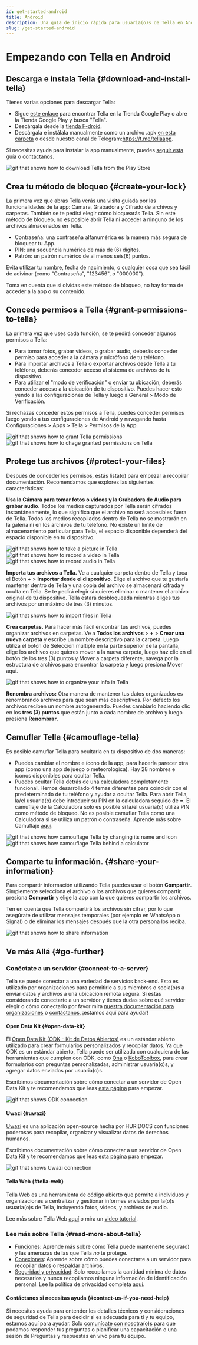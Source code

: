 ```yaml
---
id: get-started-android
title: Android
description: Una guía de inicio rápida para usuaria(o)s de Tella en Android
slug: /get-started-android
---
```


# Empezando con Tella en Android

## Descarga e instala Tella {#download-and-install-tella}

Tienes varias opciones para descargar Tella:
- Sigue [este enlace](https://play.google.com/store/apps/details?id=org.hzontal.tella&hl=en&gl=US&pli=1) para encontrar Tella en la Tienda Google Play o abre la Tienda Google Play y busca "Tella".
- Descárgala desde la [tienda F-droid](https://f-droid.org/en/packages/org.hzontal.tellaFOSS/).
- Descárgala e instálala manualmente como un archivo .apk [en esta carpeta](https://web.tresorit.com/l/JgMjK#FV9IoIZdDxwAUPqtupJzsQ) o desde nuestro canal de Telegram:https://t.me/tellaapp.

Si necesitas ayuda para instalar la app manualmente, puedes [seguir esta guía](/video-tutorials#manual-installation-of-tella) o [contáctanos](/contact-us).

<div class="gifs">
    <img src="./img/getting-started/android/find-tella.gif" alt="gif that shows how to download Tella from the Play Store" title="find and download gif" />
</div>



## Crea tu método de bloqueo {#create-your-lock}

La primera vez que abras Tella verás una visita guiada por las funcionalidades de la app: Cámara, Grabadora y Cifrado de archivos y carpetas. También se te pedirá elegir cómo bloquearás Tella. Sin este método de bloqueo, no es posible abrir Tella ni acceder a ninguno de los archivos almacenados en Tella.
- Contraseña: una contraseña alfanumérica es la manera más segura de bloquear tu App.
- PIN: una secuencia numérica de más de (6) dígitos.
- Patrón: un patrón numérico de al menos seis(6) puntos.

Evita utilizar tu nombre, fecha de nacimiento, o cualquier cosa que sea fácil de adivinar (como "Contraseña", "123456", o "000000").

Toma en cuenta que si olvidas este método de bloqueo, no hay forma de acceder a la app o su contenido.





## Concede permisos a Tella {#grant-permissions-to-tella}
La primera vez que uses cada función, se te pedirá conceder algunos permisos a Tella:
- Para tomar fotos, grabar videos, o grabar audio, deberás conceder permiso para acceder a la cámara y micrófono de tu teléfono.
- Para importar archivos a Tella o exportar archivos desde Tella a tu teléfono, deberás conceder acceso al sistema de archivos de tu dispositivo.
- Para utilizar el "modo de verificación" o enviar tu ubicación, deberás conceder acceso a la ubicación de tu dispositivo. Puedes hacer esto yendo a las configuraciones de Tella y luego a General > Modo de Verificación.

Si rechazas conceder estos permisos a Tella, puedes conceder permisos luego yendo a tus configuraciones de Android y navegando hasta Configuraciones > Apps > Tella > Permisos de la App.

<div class="gifs">
    <img src="./img/getting-started/android/permissions.gif" alt="gif that shows how to grant Tella permissions" title="grating permission gif" />
    <img src="./img/getting-started/android/permissions-change.gif" alt="gif that shows how to chage granted permissions on Tella" title="change the granted permission" />
</div>



## Protege tus archivos {#protect-your-files}
Después de conceder los permisos, estás lista(o) para empezar a recopilar documentación. Recomendamos que explores las siguientes características:

**Usa la Cámara para tomar fotos o videos y la Grabadora de Audio para grabar audio.** Todos los medios capturados por Tella serán cifrados instantáneamente, lo que significa que  el archivo no será accesibles fuera de Tella. Todos los medios recopilados dentro de Tella no se mostrarán en la galería ni en los archivos de tu teléfono. No existe un límite de almacenamiento particular para Tella, el espacio disponible dependerá del espacio disponible en tu dispositivo.

<div class="gifs">
  <img src="./img/getting-started/android/picture.gif" alt="gif that shows how to take a picture in Tella" title="take a picture in Tella" />
  <img src="./img/getting-started/android/video.gif" alt="gif that shows how to record a video in Tella" title="video recording in Tella" />
  <img src="./img/getting-started/android/audio.gif" alt="gif that shows how to record audio in Tella" title="audio recording in Tella" />
</div>



**Importa tus archivos a Tella.** Ve a cualquier carpeta dentro de Tella y toca el Botón **+** > **Importar desde el dispositivo**. Elige el archivo que te gustaría mantener dentro de Tella y una copia del archivo se almacenará cifrada y oculta en Tella. Se te pedirá elegir si quieres eliminar o mantener el archivo original de tu dispositivo. Tella estará desbloqueada mientras eliges tus archivos por un máximo de tres (3) minutos.

<div class="gifs">
    <img src="./img/getting-started/android/import.gif" alt="gif that shows how to import files in Tella" title="import files in Tella" />
</div>



**Crea carpetas.** Para hacer más fácil encontrar tus archivos, puedes organizar archivos en carpetas. Ve a **Todos los archivos** > **+** > **Crear una nueva carpeta** y escribe un nombre descriptivo para la carpeta. Luego utiliza el botón de Selección múltiple en la parte superior de la pantalla, elige los archivos que quieres mover a la nueva carpeta, luego haz clic en el botón de los tres (3) puntos y Mover a carpeta diferente, navega por la estructura de archivos para encontrar la carpeta y luego presiona Mover aquí.

<div class="gifs">
    <img src="./img/getting-started/android/folders-rename.gif" alt="gif that shows how to organize your info in Tella" title="organize files in Tella" />
</div>

**Renombra archivos:** Otra manera de mantener tus datos organizados es renombrando archivos para que sean más descriptivos. Por defecto los archivos reciben un nombre autogenerado. Puedes cambiarlo haciendo clic en los **tres (3) puntos** que están junto a cada nombre de archivo y luego presiona **Renombrar**.




## Camuflar Tella {#camouflage-tella}
Es posible camuflar Tella para ocultarla en tu dispositivo de dos maneras:
- Puedes cambiar el nombre e ícono de la app, para hacerla parecer otra app (como una app de juego o meteorológica). Hay 28 nombres e íconos disponibles para ocultar Tella.
- Puedes ocultar Tella detrás de una calculadora completamente funcional. Hemos desarrollado 4 temas diferentes para coincidir con el predeterminado de tu teléfono y ayudar a ocultar Tella. Para abrir Tella, la/el usuaria(o) debe introducir su PIN en la calculadora seguido de **=**. El camuflaje de la Calculadora solo es posible si la/el usuaria(o) utiliza PIN como método de bloqueo. No es posible camuflar Tella como una Calculadora si se utiliza un patrón o contraseña.
Aprende más sobre Camuflaje [aquí](/features#camouflage).

<div class="gifs">
    <img src="./img/getting-started/android/camouflage-icon.gif" alt="gif that shows how camouflage Tella by changing its name and icon" title="camouflage Tella changing its icon" />
    <img src="./img/getting-started/android/camouflage-calc.gif" alt="gif that shows how camouflage Tella behind a calculator" title="camouflage Tella with a calculator" />
</div>



## Comparte tu información. {#share-your-information}
Para compartir información utilizando Tella puedes usar el botón **Compartir**. Simplemente selecciona el archivo o los archivos que quieres compartir, presiona **Compartir** y elige la app con la que quieres compartir los archivos.

Ten en cuenta que Tella compartirá los archivos sin cifrar, por lo que asegúrate de utilizar mensajes temporales (por ejemplo en WhatsApp o Signal) o de eliminar los mensajes después que la otra persona los reciba.

<div class="gifs">
    <img src="./img/getting-started/android/share.gif" alt="gif that shows how to share information" title="share information with third party apps" />
</div>



## Ve más Allá {#go-further}
### Conéctate a un servidor {#connect-to-a-server}
Tella se puede conectar a una variedad de servicios back-end. Esto es utilizado por organizaciones para permitirle a sus miembros o socia(o)s a enviar datos y archivos a una ubicación remota segura. Si estás considerando conectarte a un servidor y tienes dudas sobre qué servidor elegir o cómo conectarlo por favor mira [nuestra documentación para organizaciones](/for-organizations) o [contáctanos](/contact-us), ¡estamos aquí para ayudar!



#### Open Data Kit {#open-data-kit}

El [Open Data Kit (ODK - Kit de Datos Abiertos)](https://getodk.org/) es un estándar abierto utilizado para crear formularios personalizados y recopilar datos. Ya que ODK es un estándar abierto, Tella puede ser utilizada con cualquiera de las herramientas que cumplen con ODK, como [Ona](https://ona.io/home/) o [KoboToolbox](https://www.kobotoolbox.org/), para crear formularios con preguntas personalizadas, administrar usuaria(o)s, y agregar datos enviados por usuaria(o)s.

Escribimos documentación sobre cómo conectar a un servidor de Open Data Kit y te recomendamos que leas [esta página](/odk) para empezar.


<div class="gifs">
    <img src="./img/getting-started/android/kobo.gif" alt="gif that shows ODK connection" title="ODK connection" />
</div>

#### Uwazi {#uwazi}
[Uwazi](https://uwazi.io/) es una aplicación open-source hecha por HURIDOCS con funciones poderosas para recopilar, organizar y visualizar datos de derechos humanos.

Escribimos documentación sobre cómo conectar a un servidor de Open Data Kit y te recomendamos que leas [esta página](/uwazi) para empezar.

<div class="gifs">
    <img src="./img/getting-started/android/uwazi.gif" alt="gif that shows Uwazi connection" title="Uwazi connection" />
</div>

#### Tella Web {#tella-web}
Tella Web es una herramienta de código abierto que permite a individuos y organizaciones a centralizar y gestionar informes enviados por la(o)s usuaria(o)s de Tella, incluyendo fotos, videos, y archivos de audio.

Lee más sobre Tella Web [aquí](/tella-web) o mira un [video tutorial](/video-tutorials#tella-web).



### Lee más sobre Tella {#read-more-about-tella}
- [Funciones](/features): Aprende más sobre cómo Tella puede mantenerte segura(o) y las amenazas de las que Tella _no_ te protege.
- [Conexiones](/for-organizations):  Aprende sobre cómo puedes conectarte a un servidor para recopilar datos o respaldar archivos.
- [Seguridad y privacidad](/security-and-privacy): Solo recopilamos la cantidad mínima de datos necesarios y nunca recopilamos ninguna información de identificación personal. Lee la política de privacidad completa [aquí](/privacy).

#### Contáctanos si necesitas ayuda {#contact-us-if-you-need-help}
Si necesitas ayuda para entender los detalles técnicos y consideraciones de seguridad de Tella para decidir si es adecuada para ti y tu equipo, estamos aquí para ayudar. Solo [comunícate con nosotra(o)s](/contact-us) para que podamos responder tus preguntas o planificar una capacitación o una sesión de Preguntas y respuestas en vivo para tu equipo.
